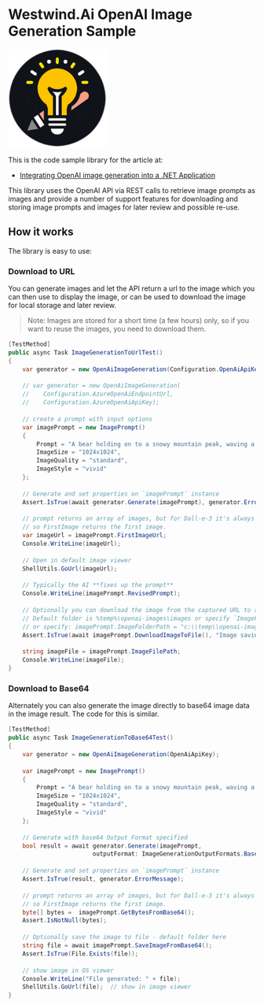 # Westwind.Ai OpenAI Image Generation Sample

<img src='Icon.png' width=200 />

This is the code sample library for the article at:

 * [Integrating OpenAI image generation into a .NET Application](https://weblog.west-wind.com/posts/2023/Dec/21/Integrating-OpenAI-image-generation-into-your-NET-Application)
 
This library uses the OpenAI API via REST calls to retrieve image prompts as images and provide a number of support features for downloading and storing image prompts and images for later review and possible re-use. 

## How it works
The library is easy to use:

### Download to URL
You can generate images and let the API return a url to the image which you can then use to display the image, or can be used to download the image for local storage and later review.

> Note: Images are stored for a short time (a few hours) only, so if you want to reuse the images, you need to download them.


```csharp
[TestMethod]
public async Task ImageGenerationToUrlTest()
{
    var generator = new OpenAiImageGeneration(Configuration.OpenAiApiKey);
    
    // var generator = new OpenAiImageGeneration(
    //    Configuration.AzureOpenAiEndpointUrl,
    //    Configuration.AzureOpenAiApiKey);
       
    // create a prompt with input options
    var imagePrompt = new ImagePrompt()
    {
        Prompt = "A bear holding on to a snowy mountain peak, waving a beer glass in the air. Poster style, with a black background in goldenrod line art",
        ImageSize = "1024x1024",
        ImageQuality = "standard",
        ImageStyle = "vivid"
    };

    // Generate and set properties on `imagePrompt` instance
    Assert.IsTrue(await generator.Generate(imagePrompt), generator.ErrorMessage);

    // prompt returns an array of images, but for Dall-e-3 it's always one
    // so FirstImage returns the first image.
    var imageUrl = imagePrompt.FirstImageUrl;
    Console.WriteLine(imageUrl);

    // Open in default image viewer
    ShellUtils.GoUrl(imageUrl);

    // Typically the AI **fixes up the prompt**
    Console.WriteLine(imagePrompt.RevisedPrompt);

    // Optionally you can download the image from the captured URL to a local file
    // Default folder is %temp%\openai-images\images or specify `ImageFolderPath`
    // or specify: imagePrompt.ImageFolderPath = "c:\\temp\\openai-images\\"; 
    Assert.IsTrue(await imagePrompt.DownloadImageToFile(), "Image saving failed: " + generator.ErrorMessage);

    string imageFile = imagePrompt.ImageFilePath;
    Console.WriteLine(imageFile);
}
```

### Download to Base64
Alternately you can also generate the image directly to base64 image data in the image result. The code for this is similar.

```csharp
[TestMethod]
public async Task ImageGenerationToBase64Test()
{
    var generator = new OpenAiImageGeneration(OpenAiApiKey);

    var imagePrompt = new ImagePrompt()
    {
        Prompt = "A bear holding on to a snowy mountain peak, waving a beer glass in the air. Poster style, with a black background in goldenrod line art",
        ImageSize = "1024x1024",
        ImageQuality = "standard",
        ImageStyle = "vivid"
    };

    // Generate with base64 Output Format specified
    bool result = await generator.Generate(imagePrompt, 
                        outputFormat: ImageGenerationOutputFormats.Base64);
    
    // Generate and set properties on `imagePrompt` instance
    Assert.IsTrue(result, generator.ErrorMessage);

    // prompt returns an array of images, but for Dall-e-3 it's always one
    // so FirstImage returns the first image.
    byte[] bytes =  imagePrompt.GetBytesFromBase64();
    Assert.IsNotNull(bytes);

    // Optionally save the image to file - default folder here
    string file = await imagePrompt.SaveImageFromBase64();        
    Assert.IsTrue(File.Exists(file));

    // show image in OS viewer
    Console.WriteLine("File generated: " + file);
    ShellUtils.GoUrl(file);  // show in image viewer
}
```


